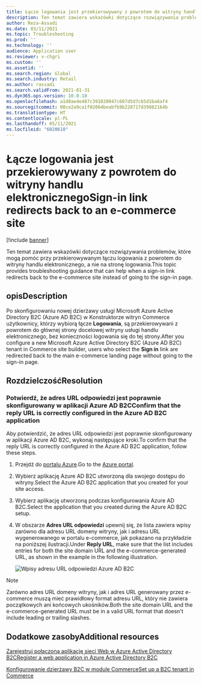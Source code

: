 ```yaml
---
title: Łącze logowania jest przekierowywany z powrotem do witryny handlu elektronicznego
description: Ten temat zawiera wskazówki dotyczące rozwiązywania problemów, które mogą pomóc przy przekierowywanym łączu logowania z powrotem do witryny handlu elektronicznego, a nie na stronę logowania.
author: Reza-Assadi
ms.date: 03/11/2021
ms.topic: Troubleshooting
ms.prod: ''
ms.technology: ''
audience: Application user
ms.reviewer: v-chgri
ms.custom: ''
ms.assetid: ''
ms.search.region: Global
ms.search.industry: Retail
ms.author: rassadi
ms.search.validFrom: 2021-01-31
ms.dyn365.ops.version: 10.0.18
ms.openlocfilehash: a1d0ae4e487c391020947c607d5d7cb5d1ba6af4
ms.sourcegitcommit: 08ce2a9ca1f02064beabfb9b228717d39882164b
ms.translationtype: HT
ms.contentlocale: pl-PL
ms.lasthandoff: 05/11/2021
ms.locfileid: "6020610"
---
```

# <a name="sign-in-link-redirects-back-to-an-e-commerce-site"></a><span data-ttu-id="5f7d9-103">Łącze logowania jest przekierowywany z powrotem do witryny handlu elektronicznego</span><span class="sxs-lookup"><span data-stu-id="5f7d9-103">Sign-in link redirects back to an e-commerce site</span></span>

[!include [banner](../../includes/banner.md)]

<span data-ttu-id="5f7d9-104">Ten temat zawiera wskazówki dotyczące rozwiązywania problemów, które mogą pomóc przy przekierowywanym łączu logowania z powrotem do witryny handlu elektronicznego, a nie na stronę logowania.</span><span class="sxs-lookup"><span data-stu-id="5f7d9-104">This topic provides troubleshooting guidance that can help when a sign-in link redirects back to the e-commerce site instead of going to the sign-in page.</span></span>

## <a name="description"></a><span data-ttu-id="5f7d9-105">opis</span><span class="sxs-lookup"><span data-stu-id="5f7d9-105">Description</span></span>

<span data-ttu-id="5f7d9-106">Po skonfigurowaniu nowej dzierżawy usługi Microsoft Azure Active Directory B2C (Azure AD B2C) w Konstruktorze witryn Commerce użytkownicy, którzy wybiorą łącze **Logowania**, są przekierowywani z powrotem do głównej strony docelowej witryny usługi handlu elektronicznego, bez konieczności logowania się do tej strony.</span><span class="sxs-lookup"><span data-stu-id="5f7d9-106">After you configure a new Microsoft Azure Active Directory B2C (Azure AD B2C) tenant in Commerce site builder, users who select the **Sign in** link are redirected back to the main e-commerce landing page without going to the sign-in page.</span></span>

## <a name="resolution"></a><span data-ttu-id="5f7d9-107">Rozdzielczość</span><span class="sxs-lookup"><span data-stu-id="5f7d9-107">Resolution</span></span>

### <a name="confirm-that-the-reply-url-is-correctly-configured-in-the-azure-ad-b2c-application"></a><span data-ttu-id="5f7d9-108">Potwierdź, że adres URL odpowiedzi jest poprawnie skonfigurowany w aplikacji Azure AD B2C</span><span class="sxs-lookup"><span data-stu-id="5f7d9-108">Confirm that the reply URL is correctly configured in the Azure AD B2C application</span></span>

<span data-ttu-id="5f7d9-109">Aby potwierdzić, że adres URL odpowiedzi jest poprawnie skonfigurowany w aplikacji Azure AD B2C, wykonaj następujące kroki.</span><span class="sxs-lookup"><span data-stu-id="5f7d9-109">To confirm that the reply URL is correctly configured in the Azure AD B2C application, follow these steps.</span></span>

1. <span data-ttu-id="5f7d9-110">Przejdź do [portalu Azure](https://portal.azure.com/).</span><span class="sxs-lookup"><span data-stu-id="5f7d9-110">Go to the [Azure portal](https://portal.azure.com/).</span></span>
1. <span data-ttu-id="5f7d9-111">Wybierz aplikację Azure AD B2C utworzoną dla swojego dostępu do witryny.</span><span class="sxs-lookup"><span data-stu-id="5f7d9-111">Select the Azure AD B2C application that you created for your site access.</span></span>
1. <span data-ttu-id="5f7d9-112">Wybierz aplikację utworzoną podczas konfigurowania Azure AD B2C.</span><span class="sxs-lookup"><span data-stu-id="5f7d9-112">Select the application that you created during the Azure AD B2C setup.</span></span>
1. <span data-ttu-id="5f7d9-113">W obszarze **Adres URL odpowiedzi** upewnij się, że lista zawiera wpisy zarówno dla adresu URL domeny witryny, jak i adresu URL wygenerowanego w portalu e-commerce, jak pokazano na przykładzie na poniższej ilustracji.</span><span class="sxs-lookup"><span data-stu-id="5f7d9-113">Under **Reply URL**, make sure that the list includes entries for both the site domain URL and the e-commerce-generated URL, as shown in the example in the following illustration.</span></span>

    ![Wpisy adresu URL odpowiedzi Azure AD B2C](media/aad-b2c-reply-url.jpg)

> [!NOTE]
> <span data-ttu-id="5f7d9-115">Zarówno adres URL domeny witryny, jak i adres URL generowany przez e-commerce muszą mieć prawidłowy format adresu URL, który nie zawiera początkowych ani końcowych ukośników.</span><span class="sxs-lookup"><span data-stu-id="5f7d9-115">Both the site domain URL and the e-commerce-generated URL must be in a valid URL format that doesn't include leading or trailing slashes.</span></span>

## <a name="additional-resources"></a><span data-ttu-id="5f7d9-116">Dodatkowe zasoby</span><span class="sxs-lookup"><span data-stu-id="5f7d9-116">Additional resources</span></span>

[<span data-ttu-id="5f7d9-117">Zarejestruj połączoną aplikację sieci Web w Azure Active Directory B2C</span><span class="sxs-lookup"><span data-stu-id="5f7d9-117">Register a web application in Azure Active Directory B2C</span></span>](/azure/active-directory-b2c/tutorial-register-applications?tabs=app-reg-ga#register-a-web-application)

[<span data-ttu-id="5f7d9-118">Konfigurowanie dzierżawy B2C w module Commerce</span><span class="sxs-lookup"><span data-stu-id="5f7d9-118">Set up a B2C tenant in Commerce</span></span>](../set-up-b2c-tenant.md)